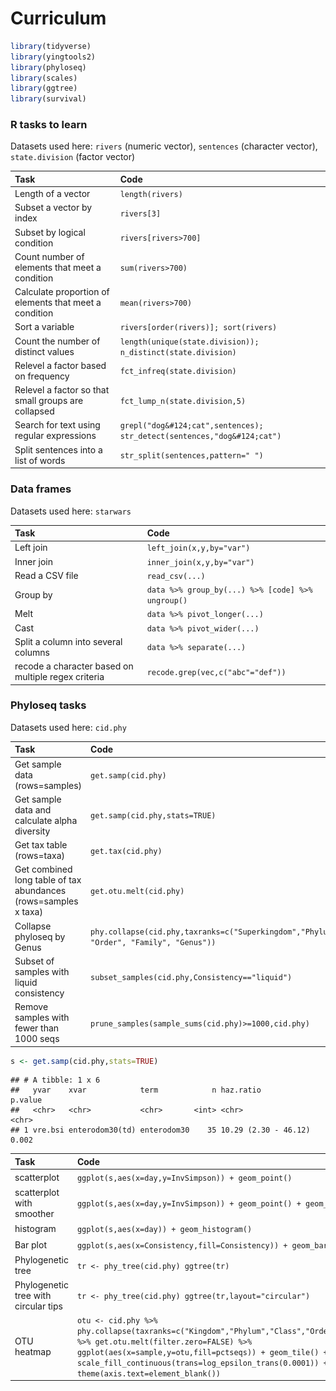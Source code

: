 Curriculum
================

``` r
library(tidyverse)
library(yingtools2)
library(phyloseq)
library(scales)
library(ggtree)
library(survival)
```

### R tasks to learn

Datasets used here: `rivers` (numeric vector), `sentences` (character
vector), `state.division` (factor vector)

| Task                                                   | Code                                                                    |
|:-------------------------------------------------------|:------------------------------------------------------------------------|
| Length of a vector                                     | `length(rivers)`                                                        |
| Subset a vector by index                               | `rivers[3]`                                                             |
| Subset by logical condition                            | `rivers[rivers>700]`                                                    |
| Count number of elements that meet a condition         | `sum(rivers>700)`                                                       |
| Calculate proportion of elements that meet a condition | `mean(rivers>700)`                                                      |
| Sort a variable                                        | `rivers[order(rivers)]; sort(rivers)`                                   |
| Count the number of distinct values                    | `length(unique(state.division)); n_distinct(state.division)`            |
| Relevel a factor based on frequency                    | `fct_infreq(state.division)`                                            |
| Relevel a factor so that small groups are collapsed    | `fct_lump_n(state.division,5)`                                          |
| Search for text using regular expressions              | `grepl("dog&#124;cat",sentences); str_detect(sentences,"dog&#124;cat")` |
| Split sentences into a list of words                   | `str_split(sentences,pattern=" ")`                                      |

### Data frames

Datasets used here: `starwars`

| Task                                                | Code                                              |
|:----------------------------------------------------|:--------------------------------------------------|
| Left join                                           | `left_join(x,y,by="var")`                         |
| Inner join                                          | `inner_join(x,y,by="var")`                        |
| Read a CSV file                                     | `read_csv(...)`                                   |
| Group by                                            | `data %>% group_by(...) %>% [code] %>% ungroup()` |
| Melt                                                | `data %>% pivot_longer(...)`                      |
| Cast                                                | `data %>% pivot_wider(...)`                       |
| Split a column into several columns                 | `data %>% separate(...)`                          |
| recode a character based on multiple regex criteria | `recode.grep(vec,c("abc"="def"))`                 |

### Phyloseq tasks

Datasets used here: `cid.phy`

| Task                                                            | Code                                                                                            |
|:----------------------------------------------------------------|:------------------------------------------------------------------------------------------------|
| Get sample data (rows=samples)                                  | `get.samp(cid.phy)`                                                                             |
| Get sample data and calculate alpha diversity                   | `get.samp(cid.phy,stats=TRUE)`                                                                  |
| Get tax table (rows=taxa)                                       | `get.tax(cid.phy)`                                                                              |
| Get combined long table of tax abundances (rows=samples x taxa) | `get.otu.melt(cid.phy)`                                                                         |
| Collapse phyloseq by Genus                                      | `phy.collapse(cid.phy,taxranks=c("Superkingdom","Phylum","Class", "Order", "Family", "Genus"))` |
| Subset of samples with liquid consistency                       | `subset_samples(cid.phy,Consistency=="liquid")`                                                 |
| Remove samples with fewer than 1000 seqs                        | `prune_samples(sample_sums(cid.phy)>=1000,cid.phy)`                                             |

``` r
s <- get.samp(cid.phy,stats=TRUE)
```

    ## # A tibble: 1 x 6
    ##   yvar    xvar            term            n haz.ratio            p.value
    ##   <chr>   <chr>           <chr>       <int> <chr>                <chr>  
    ## 1 vre.bsi enterodom30(td) enterodom30    35 10.29 (2.30 - 46.12) 0.002

| Task                                 | Code                                                                                                                                                                                                                                                                                          | Plot                                                |
|:-------------------------------------|:----------------------------------------------------------------------------------------------------------------------------------------------------------------------------------------------------------------------------------------------------------------------------------------------|:----------------------------------------------------|
| scatterplot                          | `ggplot(s,aes(x=day,y=InvSimpson)) + geom_point()`                                                                                                                                                                                                                                            | ![](curriculum_files/figure-gfm/score_table2-1.png) |
| scatterplot with smoother            | `ggplot(s,aes(x=day,y=InvSimpson)) + geom_point() + geom_smooth()`                                                                                                                                                                                                                            | ![](curriculum_files/figure-gfm/score_table2-2.png) |
| histogram                            | `ggplot(s,aes(x=day)) + geom_histogram()`                                                                                                                                                                                                                                                     | ![](curriculum_files/figure-gfm/score_table2-3.png) |
| Bar plot                             | `ggplot(s,aes(x=Consistency,fill=Consistency)) + geom_bar()`                                                                                                                                                                                                                                  | ![](curriculum_files/figure-gfm/score_table2-4.png) |
| Phylogenetic tree                    | `tr <- phy_tree(cid.phy) ggtree(tr)`                                                                                                                                                                                                                                                          | ![](curriculum_files/figure-gfm/score_table2-5.png) |
| Phylogenetic tree with circular tips | `tr <- phy_tree(cid.phy) ggtree(tr,layout="circular")`                                                                                                                                                                                                                                        | ![](curriculum_files/figure-gfm/score_table2-6.png) |
| OTU heatmap                          | `otu <- cid.phy %>% phy.collapse(taxranks=c("Kingdom","Phylum","Class","Order","Family","Genus")) %>% get.otu.melt(filter.zero=FALSE) %>% ggplot(aes(x=sample,y=otu,fill=pctseqs)) + geom_tile() + scale_fill_continuous(trans=log_epsilon_trans(0.0001)) + theme(axis.text=element_blank())` | ![](curriculum_files/figure-gfm/score_table2-7.png) |

